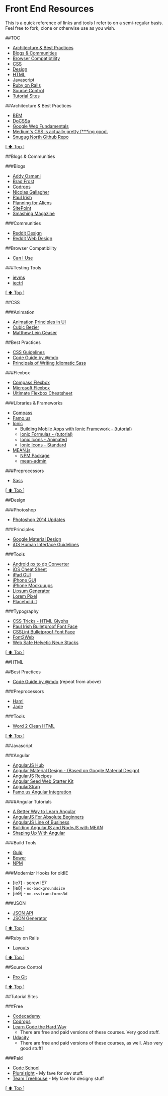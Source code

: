 Front End Resources
===================

This is a quick reference of links and tools I refer to on a semi-regular basis. Feel free to fork, clone or otherwise use as you wish.


##TOC
* [Architecture & Best Practices](#architecture--best-practices)
* [Blogs & Communities](#blogs--communities)
* [Browser Compatibtility](#browser-compatibility)
* [CSS](#css)
* [Design](#design)
* [HTML](#html)
* [Javascript](#javascript)
* [Ruby on Rails](#ruby-on-rails)
* [Source Control](#source-control)
* [Tutorial Sites](#tutorial-sites)

##Architecture & Best Practices
* [BEM](http://bem.github.io/bem-method/html/all.en.html)
* [DoCSSa](http://docssa.info/)
* [Google Web Fundamentals](https://developers.google.com/web/fundamentals/)
* [Medium's CSS is actually pretty f***ing good.](https://medium.com/@fat/mediums-css-is-actually-pretty-fucking-good-b8e2a6c78b06)
* [Snugug North Github Repo](https://github.com/Snugug/north)

[[ ⬆ Top ]](#toc)

##Blogs & Communities

###Blogs
* [Addy Osmani](http://addyosmani.com/blog)
* [Brad Frost](http://bradfrostweb.com/blog/)
* [Codrops](http://tympanus.net/codrops/)
* [Nicolas Gallagher](http://nicolasgallagher.com/)
* [Paul Irish](http://www.paulirish.com/)
* [Planning for Aliens](http://www.planningforaliens.com/)
* [SitePoint](http://www.sitepoint.com)
* [Smashing Magazine](http://www.smashingmagazine.com)

###Communities
* [Reddit Design](http://www.reddit.com/r/Design/)
* [Reddit Web Design](http://www.reddit.com/r/web_design)


##Browser Compatibility
* [Can I Use](http://caniuse.com/)

###Testing Tools
* [ievms](https://github.com/xdissent/ievms)
* [iectrl](https://www.npmjs.org/package/iectrl)


[[ ⬆ Top ]](#toc)

##CSS

###Animation
* [Animation Principles in UI](https://medium.com/design-ux/bea05243fe3)
* [Cubic Bezier](http://cubic-bezier.com/)
* [Matthew Lein Ceaser](http://matthewlein.com/ceaser/)

##Best Practices
* [CSS Guidelines](http://cssguidelin.es/)
* [Code Guide by @mdo](http://codeguide.co/)
* [Principals of Writing Idiomatic Sass](https://github.com/anthonyshort/idiomatic-sass)

###Flexbox
* [Compass Flexbox](http://compass-style.org/reference/compass/css3/flexbox/)
* [Microsoft Flexbox](http://msdn.microsoft.com/en-us/library/ie/hh673531(v=vs.85).aspx)
* [Ultimate Flexbox Cheatsheet](http://www.sketchingwithcss.com/samplechapter/cheatsheet.html)

###Libraries & Frameworks
* [Compass](http://compass-style.org/)
* [Famo.us](http://famo.us/)
* [Ionic](http://ionicframework.com/docs/components/)
  * [Building Mobile Apps with Ionic Framework - (tutorial)](http://beta.pluralsight.com/courses/building-mobile-apps-ionic-framework-angularjs)
  * [Ionic Formulas - (tutorial)](http://learn.ionicframework.com/formulas/)
  * [Ionic Icons - Animated](http://ionicons.com/animation.html)
  * [Ionic Icons - Standard](http://ionicons.com/)
* [MEAN.js](http://meanjs.org/docs.html)
  * [NPM Package](https://www.npmjs.org/package/meanio)
  * [mean-admin](https://github.com/linnovate/mean-admin)
  
###Preprocessors
* [Sass](http://sass-lang.com/)

[[ ⬆ Top ]](#toc)

##Design

###Photoshop
* [Photoshop 2014 Updates](http://webdesign.tutsplus.com/tutorials/photoshop-cc-2014-whats-new-for-web-designers--cms-21634)

###Principles
* [Google Material Design](http://www.google.com/design/spec/material-design/introduction.html)
* [iOS Human Interface Guidelines](https://developer.apple.com/library/ios/documentation/UserExperience/Conceptual/MobileHIG/index.html#//apple_ref/doc/uid/TP40006556)

###Tools
* [Android px to dp Converter](http://labs.rampinteractive.co.uk/android_dp_px_calculator/)
* [iOS Cheat Sheet](http://ivomynttinen.com/blog/the-ios-design-cheat-sheet-volume-2/)
* [iPad GUI](http://www.teehanlax.com/tools/ipad/)
* [iPhone GUI](http://www.teehanlax.com/tools/iphone/)
* [iPhone Mockuuups](http://www.mockuuups.com/)
* [Lipsum Generator](http://www.lipsum.pro/)
* [Lorem Pixel](http://lorempixel.com/)
* [Placehold.it](http://placehold.it/)

###Typography
* [CSS Tricks - HTML Glyphs](http://css-tricks.com/snippets/html/glyphs/)
* [Paul Irish Bulletproof Font Face](http://www.paulirish.com/2009/bulletproof-font-face-implementation-syntax/)
* [CSSLint Bulletproof Font Face](https://github.com/CSSLint/csslint/wiki/Bulletproof-font-face)
* [Font2Web](http://www.font2web.com/)
* [Web Safe Helvetic Neue Stacks](http://rachaelmoore.name/posts/design/css/web-safe-helvetica-font-stack/)

[[ ⬆ Top ]](#toc)

##HTML

##Best Practices
* [Code Guide by @mdo](http://codeguide.co/) (repeat from above)

###Preprocessors
* [Haml](http://haml.info/)
* [Jade](http://naltatis.github.io/jade-syntax-docs/)

###Tools
* [Word 2 Clean HTML](http://word2cleanhtml.com/)

[[ ⬆ Top ]](#toc)

##Javascript

###Angular
* [AngularJS Hub](http://www.angularjshub.com/)
* [Angular Material Design - (Based on Google Material Design)](https://github.com/angular/material)
* [AngularJS Recipes](http://fdietz.github.io/recipes-with-angular-js/)
* [Angular Seed Web Starter Kit](https://github.com/rafriki/angular-seed-web-starter-kit)
* [AngularStrap](http://mgcrea.github.io/angular-strap/)
* [Famo.us Angular Integration](http://famo.us/integrations/angular/)

####Angular Tutorials 
* [A Better Way to Learn Angular](http://www.thinkster.io/angularjs/GtaQ0oMGIl/a-better-way-to-learn-angularjs)
* [AngularJS For Absolute Beginners](http://medialoot.com/blog/angularjs-for-absolute-beginners/)
* [AngularJS Line of Business](http://beta.pluralsight.com/courses/angularjs-line-of-business-applications)
* [Building AngularJS and NodeJS with MEAN](http://beta.pluralsight.com/courses/building-angularjs-nodejs-apps-mean)
* [Shaping Up With Angular](https://www.codeschool.com/courses/shaping-up-with-angular-js)

###Build Tools
* [Gulp](http://gulpjs.com/)
* [Bower](http://bower.io/)
* [NPM](https://www.npmjs.org/)

###Modernizr Hooks for oldIE
* [ie7] - screw IE7
* [ie8] - `no-backgroundsize`
* [ie9] - `no-csstransforms3d`

###JSON
* [JSON API](http://jsonapi.org/)
* [JSON Generator](http://www.json-generator.com/)

[[ ⬆ Top ]](#toc)

##Ruby on Rails
* [Layouts](http://guides.rubyonrails.org/layouts_and_rendering.html)

[[ ⬆ Top ]](#toc)

##Source Control
* [Pro Git](http://git-scm.com/book)

[[ ⬆ Top ]](#toc)

##Tutorial Sites

###Free
* [Codecademy](http://www.codecademy.com/)
* [Codrops](http://tympanus.net/codrops/)
* [Learn Code the Hard Way](http://learncodethehardway.org/)
  * There are free and paid versions of these courses. Very good stuff.
* [Udacity](https://www.udacity.com/courses#!/web-development)
  * There are free and paid versions of these courses, as well. Also very good stuff!

###Paid
* [Code School](http://www.codeschool.com)
* [Pluralsight](http://www.pluralsight.com/) - My fave for dev stuff.
* [Team Treehouse](http://www.teamtreehouse.com) - My fave for designy stuff

[[ ⬆ Top ]](#toc)
